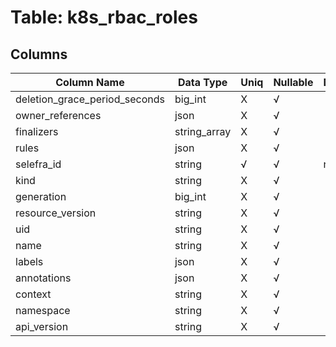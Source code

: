 # Table: k8s_rbac_roles

## Columns 

|  Column Name   |  Data Type  | Uniq | Nullable | Description | 
|  ----  | ----  | ----  | ----  | ---- | 
| deletion_grace_period_seconds | big_int | X | √ |  | 
| owner_references | json | X | √ |  | 
| finalizers | string_array | X | √ |  | 
| rules | json | X | √ |  | 
| selefra_id | string | √ | √ | random id | 
| kind | string | X | √ |  | 
| generation | big_int | X | √ |  | 
| resource_version | string | X | √ |  | 
| uid | string | X | √ |  | 
| name | string | X | √ |  | 
| labels | json | X | √ |  | 
| annotations | json | X | √ |  | 
| context | string | X | √ |  | 
| namespace | string | X | √ |  | 
| api_version | string | X | √ |  | 


